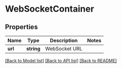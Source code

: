 # WebSocketContainer

## Properties
Name | Type | Description | Notes
------------ | ------------- | ------------- | -------------
**url** | **string** | WebSocket URL | 

[[Back to Model list]](../README.md#documentation-for-models) [[Back to API list]](../README.md#documentation-for-api-endpoints) [[Back to README]](../README.md)

